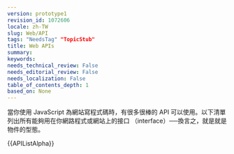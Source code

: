 ```yaml
---
version: prototype1
revision_id: 1072606
locale: zh-TW
slug: Web/API
tags: "NeedsTag" "TopicStub"
title: Web APIs
summary: 
keywords: 
needs_technical_review: False
needs_editorial_review: False
needs_localization: False
table_of_contents_depth: 1
based_on: None
---
```

<p>當你使用 JavaScript 為網站寫程式碼時，有很多很棒的 API 可以使用。以下清單列出所有能夠用在你網路程式或網站上的接口 （interface）──換言之，就是就是物件的型態。</p>

<div>{{APIListAlpha}}</div>

